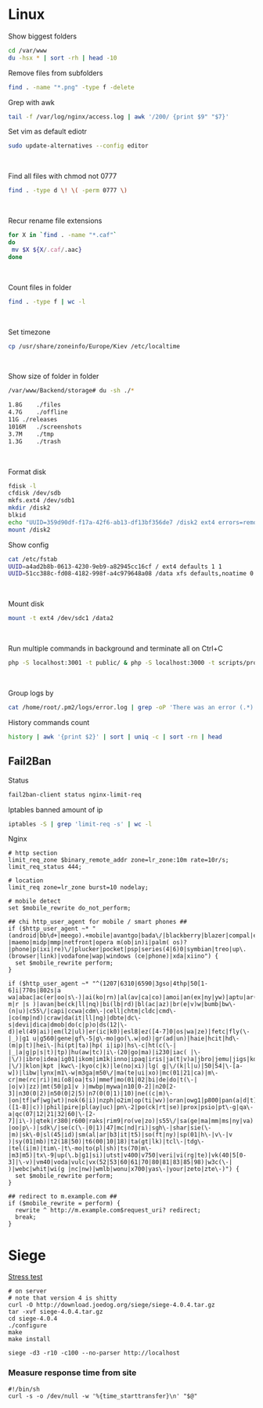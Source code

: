 # Linux

Show biggest folders
```bash
cd /var/www
du -hsx * | sort -rh | head -10
```

Remove files from subfolders
```bash
find . -name "*.png" -type f -delete
```

Grep with awk
```bash
tail -f /var/log/nginx/access.log | awk '/200/ {print $9" "$7}'
```

Set vim as default ediotr
```bash
sudo update-alternatives --config editor
```
<br>

Find all files with chmod not 0777
```bash
find . -type d \! \( -perm 0777 \)
```
<br>

Recur rename file extensions
```bash
for X in `find . -name "*.caf"` 
do
 mv $X ${X/.caf/.aac}
done
```
<br>

Count files in folder
```bash
find . -type f | wc -l
```
<br>

Set timezone
```bash
cp /usr/share/zoneinfo/Europe/Kiev /etc/localtime
```
<br>

Show size of folder in folder
```bash
/var/www/Backend/storage# du -sh ./*

1.8G	./files
4.7G	./offline
11G	./releases
1016M	./screenshots
3.7M	./tmp
1.3G	./trash
```
<br>

Format disk
```bash
fdisk -l
cfdisk /dev/sdb
mkfs.ext4 /dev/sdb1
mkdir /disk2
blkid
echo "UUID=359d90df-f17a-42f6-ab13-df13bf356de7 /disk2 ext4 errors=remount-ro 0 1" >> /etc/fstab
mount /disk2
```

Show config
```bash
cat /etc/fstab
UUID=a4ad2b8b-0613-4230-9eb9-a82945cc16cf / ext4 defaults 1 1
UUID=51cc388c-fd08-4182-998f-a4c979648a08 /data xfs defaults,noatime 0 2
```
<br>

Mount disk
```bash
mount -t ext4 /dev/sdc1 /data2
```
<br>

Run multiple commands in background and terminate all on Ctrl+C
```bash
php -S localhost:3001 -t public/ & php -S localhost:3000 -t scripts/proxy/ & redis-server; fg
```
<br>

Group logs by
```bash
cat /home/root/.pm2/logs/error.log | grep -oP 'There was an error (.*)'
```

History commands count
```bash
history | awk '{print $2}' | sort | uniq -c | sort -rn | head
```

## Fail2Ban
Status
```bash
fail2ban-client status nginx-limit-req
```

Iptables banned amount of ip
```bash
iptables -S | grep 'limit-req -s' | wc -l
```

Nginx
```
# http section
limit_req_zone $binary_remote_addr zone=lr_zone:10m rate=10r/s;
limit_req_status 444;

# location
limit_req zone=lr_zone burst=10 nodelay;

# mobile detect
set $mobile_rewrite do_not_perform;
 
## chi http_user_agent for mobile / smart phones ##
if ($http_user_agent ~* "(android|bb\d+|meego).+mobile|avantgo|bada\/|blackberry|blazer|compal|elaine|fennec|hiptop|iemobile|ip(hone|od)|iris|kindle|lge |maemo|midp|mmp|netfront|opera m(ob|in)i|palm( os)?|phone|p(ixi|re)\/|plucker|pocket|psp|series(4|6)0|symbian|treo|up\.(browser|link)|vodafone|wap|windows (ce|phone)|xda|xiino") {
  set $mobile_rewrite perform;
}
 
if ($http_user_agent ~* "^(1207|6310|6590|3gso|4thp|50[1-6]i|770s|802s|a wa|abac|ac(er|oo|s\-)|ai(ko|rn)|al(av|ca|co)|amoi|an(ex|ny|yw)|aptu|ar(ch|go)|as(te|us)|attw|au(di|\-m|r |s )|avan|be(ck|ll|nq)|bi(lb|rd)|bl(ac|az)|br(e|v)w|bumb|bw\-(n|u)|c55\/|capi|ccwa|cdm\-|cell|chtm|cldc|cmd\-|co(mp|nd)|craw|da(it|ll|ng)|dbte|dc\-s|devi|dica|dmob|do(c|p)o|ds(12|\-d)|el(49|ai)|em(l2|ul)|er(ic|k0)|esl8|ez([4-7]0|os|wa|ze)|fetc|fly(\-|_)|g1 u|g560|gene|gf\-5|g\-mo|go(\.w|od)|gr(ad|un)|haie|hcit|hd\-(m|p|t)|hei\-|hi(pt|ta)|hp( i|ip)|hs\-c|ht(c(\-| |_|a|g|p|s|t)|tp)|hu(aw|tc)|i\-(20|go|ma)|i230|iac( |\-|\/)|ibro|idea|ig01|ikom|im1k|inno|ipaq|iris|ja(t|v)a|jbro|jemu|jigs|kddi|keji|kgt( |\/)|klon|kpt |kwc\-|kyo(c|k)|le(no|xi)|lg( g|\/(k|l|u)|50|54|\-[a-w])|libw|lynx|m1\-w|m3ga|m50\/|ma(te|ui|xo)|mc(01|21|ca)|m\-cr|me(rc|ri)|mi(o8|oa|ts)|mmef|mo(01|02|bi|de|do|t(\-| |o|v)|zz)|mt(50|p1|v )|mwbp|mywa|n10[0-2]|n20[2-3]|n30(0|2)|n50(0|2|5)|n7(0(0|1)|10)|ne((c|m)\-|on|tf|wf|wg|wt)|nok(6|i)|nzph|o2im|op(ti|wv)|oran|owg1|p800|pan(a|d|t)|pdxg|pg(13|\-([1-8]|c))|phil|pire|pl(ay|uc)|pn\-2|po(ck|rt|se)|prox|psio|pt\-g|qa\-a|qc(07|12|21|32|60|\-[2-7]|i\-)|qtek|r380|r600|raks|rim9|ro(ve|zo)|s55\/|sa(ge|ma|mm|ms|ny|va)|sc(01|h\-|oo|p\-)|sdk\/|se(c(\-|0|1)|47|mc|nd|ri)|sgh\-|shar|sie(\-|m)|sk\-0|sl(45|id)|sm(al|ar|b3|it|t5)|so(ft|ny)|sp(01|h\-|v\-|v )|sy(01|mb)|t2(18|50)|t6(00|10|18)|ta(gt|lk)|tcl\-|tdg\-|tel(i|m)|tim\-|t\-mo|to(pl|sh)|ts(70|m\-|m3|m5)|tx\-9|up(\.b|g1|si)|utst|v400|v750|veri|vi(rg|te)|vk(40|5[0-3]|\-v)|vm40|voda|vulc|vx(52|53|60|61|70|80|81|83|85|98)|w3c(\-| )|webc|whit|wi(g |nc|nw)|wmlb|wonu|x700|yas\-|your|zeto|zte\-)") {
  set $mobile_rewrite perform;
}
 
## redirect to m.example.com ##
if ($mobile_rewrite = perform) {
  rewrite ^ http://m.example.com$request_uri? redirect;
  break;
}
```

# Siege

[Stress test](https://www.joedog.org/siege-home/)

```
# on server
# note that version 4 is shitty
curl -O http://download.joedog.org/siege/siege-4.0.4.tar.gz
tar -xvf siege-4.0.4.tar.gz
cd siege-4.0.4
./configure
make
make install

siege -d3 -r10 -c100 --no-parser http://localhost
```

### Measure response time from site
```
#!/bin/sh
curl -s -o /dev/null -w '%{time_starttransfer}\n' "$@"
```
